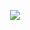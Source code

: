 
<p align="center">
<img src="https://raw.githubusercontent.com/robiot/robiot/main/jump.gif" />
</p>

<!--gn-->